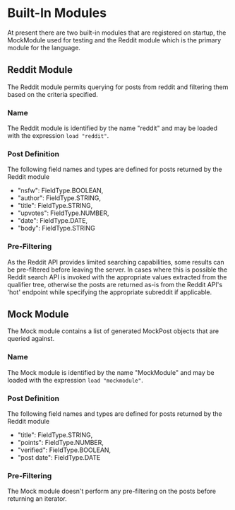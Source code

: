 # Built-In Modules
At present there are two built-in modules that are registered on startup, the MockModule used for
testing and the Reddit module which is the primary module for the language.

## Reddit Module
The Reddit module permits querying for posts from reddit and filtering them based on the criteria specified.

### Name
The Reddit module is identified by the name "reddit" and may be loaded with the expression
`load "reddit"`.

### Post Definition
The following field names and types are defined for posts returned by the Reddit module
  - "nsfw": FieldType.BOOLEAN,
  - "author": FieldType.STRING,
  - "title": FieldType.STRING,
  - "upvotes": FieldType.NUMBER,
  - "date": FieldType.DATE,
  - "body": FieldType.STRING

### Pre-Filtering
As the Reddit API provides limited searching capabilities, some results can be pre-filtered before
leaving the server. In cases where this is possible the Reddit search API is invoked with the
appropriate values extracted from the qualifier tree, otherwise the posts are returned as-is from
the Reddit API's 'hot' endpoint while specifying the appropriate subreddit if applicable.

## Mock Module
The Mock module contains a list of generated MockPost objects that are queried against.

### Name
The Mock module is identified by the name "MockModule" and may be loaded with the expression
`load "mockmodule"`.

### Post Definition
The following field names and types are defined for posts returned by the Reddit module
  - "title": FieldType.STRING,
  - "points": FieldType.NUMBER,
  - "verified": FieldType.BOOLEAN,
  - "post date": FieldType.DATE

### Pre-Filtering
The Mock module doesn't perform any pre-filtering on the posts before returning an iterator.
